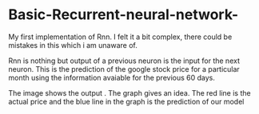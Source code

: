 # Basic-Recurrent-neural-network-
My first implementation of Rnn. I felt it a bit complex, there could be mistakes in this which i am unaware of.


Rnn is nothing but output of a previous neuron is the input for the next neuron.
This is the prediction of the google stock price for a particular month using the information avaiable for the previous 60 days.

The image shows the output . The graph gives an idea. The red line is the actual price and the blue line in the graph is the prediction of our model
